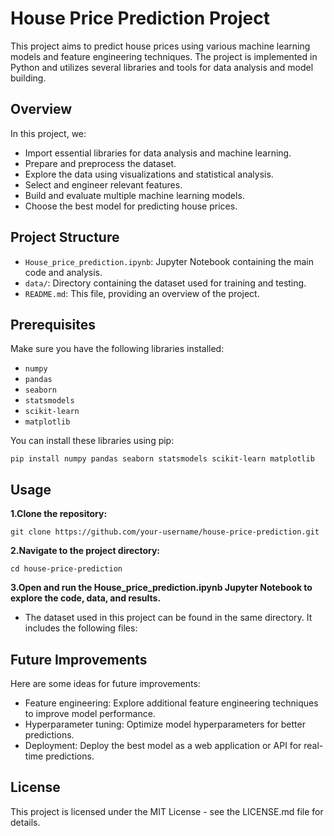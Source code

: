 # House Price Prediction Project

This project aims to predict house prices using various machine learning models and feature engineering techniques. The project is implemented in Python and utilizes several libraries and tools for data analysis and model building.

## Overview

In this project, we:

- Import essential libraries for data analysis and machine learning.
- Prepare and preprocess the dataset.
- Explore the data using visualizations and statistical analysis.
- Select and engineer relevant features.
- Build and evaluate multiple machine learning models.
- Choose the best model for predicting house prices.

## Project Structure

- `House_price_prediction.ipynb`: Jupyter Notebook containing the main code and analysis.
- `data/`: Directory containing the dataset used for training and testing.
- `README.md`: This file, providing an overview of the project.

## Prerequisites

Make sure you have the following libraries installed:

- `numpy`
- `pandas`
- `seaborn`
- `statsmodels`
- `scikit-learn`
- `matplotlib`

You can install these libraries using pip:

```
pip install numpy pandas seaborn statsmodels scikit-learn matplotlib
```
## Usage
**1.Clone the repository:**
```
git clone https://github.com/your-username/house-price-prediction.git
```
**2.Navigate to the project directory:**
```
cd house-price-prediction
```
**3.Open and run the House_price_prediction.ipynb Jupyter Notebook to explore the code, data, and results.**

- The dataset used in this project can be found in the same directory. It includes the following files:

## Future Improvements
 Here are some ideas for future improvements:

- Feature engineering: Explore additional feature engineering techniques to improve model performance.
- Hyperparameter tuning: Optimize model hyperparameters for better predictions.
- Deployment: Deploy the best model as a web application or API for real-time predictions.

## License
This project is licensed under the MIT License - see the LICENSE.md file for details.
